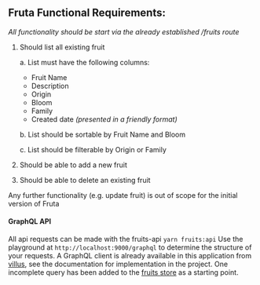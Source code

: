 ## Fruta Functional Requirements:
*All functionality should be start via the already established /fruits route*
1. Should list all existing fruit

   a. List must have the following columns:
     * Fruit Name
     * Description
     * Origin
     * Bloom
     * Family
     * Created date *(presented in a friendly format)*
     
   b. List should be sortable by Fruit Name and Bloom
   
   c. List should be filterable by Origin or Family

2. Should be able to add a new fruit
3. Should be able to delete an existing fruit

Any further functionality (e.g. update fruit) is out of scope for the initial version of Fruta

#### GraphQL API

All api requests can be made with the fruits-api `yarn fruits:api` Use the playground at `http://localhost:9000/graphql` to determine the structure of your requests. 
A GraphQL client is already available in this application from [villus](https://villus.logaretm.com/guide/overview/), see the documentation for implementation in the project.
One incomplete query has been added to the [fruits store](../stores/fruits.js) as a starting point.